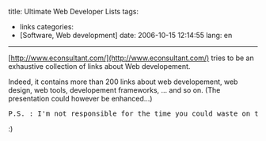 title: Ultimate Web Developer Lists
tags:
- links
categories:
- [Software, Web development]
date: 2006-10-15 12:14:55
lang: en
---

[http://www.econsultant.com/](http://www.econsultant.com/) tries to be an exhaustive collection of links about Web developement.

Indeed, it contains more than 200 links about web developement, web design, web tools, developement frameworks, ... and so on. (The presentation could however be enhanced...)
<pre>P.S. : I'm not responsible for the time you could waste on this website</pre> :)